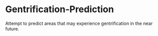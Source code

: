 # Gentrification-Prediction
Attempt to predict areas that may experience gentrification in the near future.

